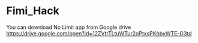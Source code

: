 # Fimi_Hack

You can download No Limit app from Google drive
https://drive.google.com/open?id=12ZVtrTLtuWTur2oPtxsPKhbvWTE-G3td
